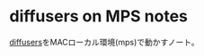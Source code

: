 # diffusers on MPS notes
[diffusers](https://github.com/huggingface/diffusers)をMACローカル環境(mps)で動かすノート。
